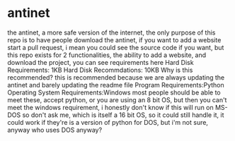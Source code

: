 # antinet
the antinet, a more safe version of the internet, the only purpose of this repo is to have people download the antinet, if you want to add a website start a pull request, i mean
you could see the source code if you want, but this repo exists for 2 functionalities, the ability to add a website, and download the project, you can see requirements here
Hard Disk Requirements: 1KB
Hard Disk Recommdations: 10KB
Why is this recommended?
this is recommended because we are always updating the antinet and barely updating the readme file
Program Requirements:Python
Operating System Requirements:Windows
most people should be able to meet these, accept python, or you are using an 8 bit OS, but then you can't meet the windows requirement, i honestly don't know if this will run on MS-DOS so don't ask me, which is itself a 16 bit OS, so it could still handle it, it could work if they're is a version of python for DOS, but i'm not sure, anyway who uses DOS anyway?
